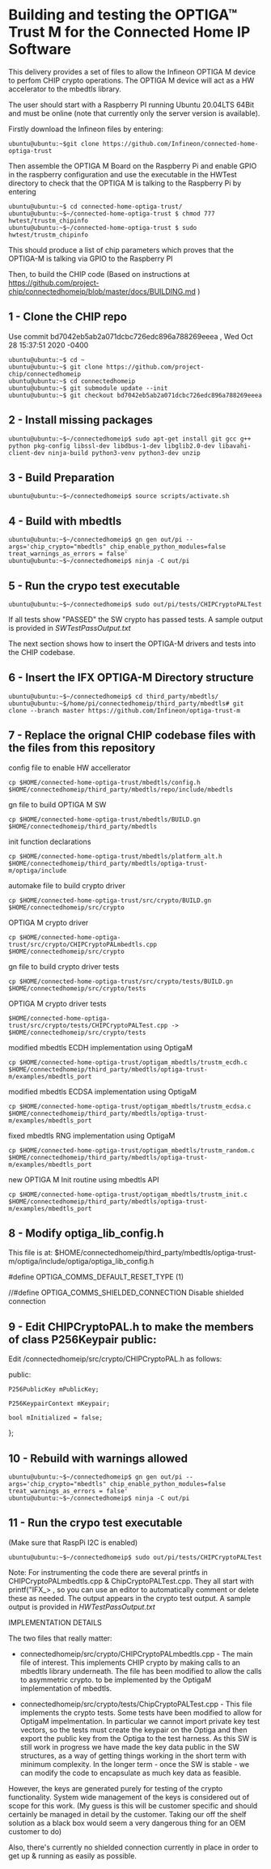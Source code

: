 # Building and testing the OPTIGA™ Trust M for the Connected Home IP Software

This delivery provides a set of files to allow the Infineon OPTIGA M device to perfom CHIP crypto operations. The OPTIGA M device will act as a HW accelerator to the mbedtls library.

The user should start with a Raspberry PI running Ubuntu 20.04LTS 64Bit and must be online (note that currently only the server version is available).

Firstly download the Infineon files by entering:

```console
ubuntu@ubuntu:~$git clone https://github.com/Infineon/connected-home-optiga-trust
```

Then assemble the OPTIGA M Board on the Raspberry Pi and enable GPIO in the raspberry configuration and use the executable in the HWTest directory to check that the OPTIGA M is talking to the Raspberry Pi by entering
```console
ubuntu@ubuntu:~$ cd connected-home-optiga-trust/
ubuntu@ubuntu:~$~/connected-home-optiga-trust $ chmod 777 hwtest/trustm_chipinfo 
ubuntu@ubuntu:~$~/connected-home-optiga-trust $ sudo hwtest/trustm_chipinfo 
```
This should produce a list of chip parameters which proves that the OPTIGA-M is talking via GPIO to the Raspberry PI

Then, to build the CHIP code (Based on instructions at https://github.com/project-chip/connectedhomeip/blob/master/docs/BUILDING.md )


## 1 - Clone the CHIP repo

Use commit bd7042eb5ab2a071dcbc726edc896a788269eeea , Wed Oct 28 15:37:51 2020 -0400

```console 
ubuntu@ubuntu:~$ cd ~
ubuntu@ubuntu:~$ git clone https://github.com/project-chip/connectedhomeip
ubuntu@ubuntu:~$ cd connectedhomeip
ubuntu@ubuntu:~$ git submodule update --init
ubuntu@ubuntu:~$ git checkout bd7042eb5ab2a071dcbc726edc896a788269eeea
```

## 2 - Install missing packages
```console
ubuntu@ubuntu:~$~/connectedhomeip$ sudo apt-get install git gcc g++ python pkg-config libssl-dev libdbus-1-dev libglib2.0-dev libavahi-client-dev ninja-build python3-venv python3-dev unzip
```

## 3 - Build Preparation
```console
ubuntu@ubuntu:~$~/connectedhomeip$ source scripts/activate.sh
```

## 4 - Build with mbedtls
```console
ubuntu@ubuntu:~$~/connectedhomeip$ gn gen out/pi --args='chip_crypto="mbedtls" chip_enable_python_modules=false treat_warnings_as_errors = false'
ubuntu@ubuntu:~$~/connectedhomeip$ ninja -C out/pi
```

## 5 - Run the crypo test executable
```console
ubuntu@ubuntu:~$~/connectedhomeip$ sudo out/pi/tests/CHIPCryptoPALTest
```

If all tests show "PASSED" the SW crypto has passed tests. A sample output is provided in *SWTestPassOutput.txt*

The next section shows how to insert the OPTIGA-M drivers and tests into the CHIP codebase.

## 6 - Insert the IFX OPTIGA-M Directory structure
```console
ubuntu@ubuntu:~$~/connectedhomeip$ cd third_party/mbedtls/
ubuntu@ubuntu:~$/home/pi/connectedhomeip/third_party/mbedtls# git clone --branch master https://github.com/Infineon/optiga-trust-m
```

## 7 - Replace the orignal CHIP codebase files with the files from this repository
config file to enable HW accellerator
```console
cp $HOME/connected-home-optiga-trust/mbedtls/config.h $HOME/connectedhomeip/third_party/mbedtls/repo/include/mbedtls
```

gn file to build OPTIGA M SW
```console
cp $HOME/connected-home-optiga-trust/mbedtls/BUILD.gn $HOME/connectedhomeip/third_party/mbedtls
```

init function declarations
```console
cp $HOME/connected-home-optiga-trust/mbedtls/platform_alt.h $HOME/connectedhomeip/third_party/mbedtls/optiga-trust-m/optiga/include
```
automake file to build crypto driver
```console
cp $HOME/connected-home-optiga-trust/src/crypto/BUILD.gn $HOME/connectedhomeip/src/crypto
```

OPTIGA M crypto driver
```console
cp $HOME/connected-home-optiga-trust/src/crypto/CHIPCryptoPALmbedtls.cpp $HOME/connectedhomeip/src/crypto
```

gn  file to build crypto driver tests
```console
cp $HOME/connected-home-optiga-trust/src/crypto/tests/BUILD.gn $HOME/connectedhomeip/src/crypto/tests
```

OPTIGA M crypto driver tests
```console
$HOME/connected-home-optiga-trust/src/crypto/tests/CHIPCryptoPALTest.cpp -> $HOME/connectedhomeip/src/crypto/tests
```

modified mbedtls ECDH implementation using OptigaM
```console
cp $HOME/connected-home-optiga-trust/optigam_mbedtls/trustm_ecdh.c $HOME/connectedhomeip/third_party/mbedtls/optiga-trust-m/examples/mbedtls_port
```
modified mbedtls ECDSA implementation using OptigaM
```console
cp $HOME/connected-home-optiga-trust/optigam_mbedtls/trustm_ecdsa.c $HOME/connectedhomeip/third_party/mbedtls/optiga-trust-m/examples/mbedtls_port
```

fixed mbedtls RNG implementation using OptigaM
```console
cp $HOME/connected-home-optiga-trust/optigam_mbedtls/trustm_random.c $HOME/connectedhomeip/third_party/mbedtls/optiga-trust-m/examples/mbedtls_port
```

new OPTIGA M Init routine using mbedtls API
```console
cp $HOME/connected-home-optiga-trust/optigam_mbedtls/trustm_init.c $HOME/connectedhomeip/third_party/mbedtls/optiga-trust-m/examples/mbedtls_port
```

## 8 - Modify optiga_lib_config.h

This file is at: $HOME/connectedhomeip/third_party/mbedtls/optiga-trust-m/optiga/include/optiga/optiga_lib_config.h

#define OPTIGA_COMMS_DEFAULT_RESET_TYPE     (1)

//#define OPTIGA_COMMS_SHIELDED_CONNECTION  Disable shielded connection

## 9  - Edit CHIPCryptoPAL.h to make the members of class P256Keypair public:

Edit /connectedhomeip/src/crypto/CHIPCryptoPAL.h as follows:

public:

    P256PublicKey mPublicKey;
    
    P256KeypairContext mKeypair;
    
    bool mInitialized = false;
    
};

## 10 - Rebuild with warnings allowed
```console
ubuntu@ubuntu:~$~/connectedhomeip$ gn gen out/pi --args='chip_crypto="mbedtls" chip_enable_python_modules=false treat_warnings_as_errors = false'
ubuntu@ubuntu:~$~/connectedhomeip$ ninja -C out/pi
```

## 11 - Run the crypo test executable
(Make sure that RaspPi I2C is enabled)
```console
ubuntu@ubuntu:~$~/connectedhomeip$ sudo out/pi/tests/CHIPCryptoPALTest
```

Note: For instrumenting the code there are several printfs in CHIPCryptoPALmbedtls.cpp & ChipCryptoPALTest.cpp. They all start with printf("IFX_> , so you can use an editor to automatically comment or delete these as needed. The output appears in the crypto test output. A sample output is provided in *HWTestPassOutput.txt*

IMPLEMENTATION DETAILS

The two files that really matter:

- connectedhomeip/src/crypto/CHIPCryptoPALmbedtls.cpp - The main file of interest. This implements CHIP crypto by making calls to an mbedtls library underneath. The file has been modified to allow the calls to asymmetric crypto. to be implemented by the OptigaM implementation of mbedtls.

- connectedhomeip/src/crypto/tests/ChipCryptoPALTest.cpp - This file implements the crypto tests. Some tests have been modified to allow for OptigaM impelmentation. In
particular we cannot import private key test vectors, so the tests must create the keypair on the Optiga and then export the public key from the Optiga to the test harness. As this SW is still work in progress we have made the key data public in the SW structures, as a way of getting things working in the short term with minimum complexity. In the longer term - once the SW is stable - we can modify the code to encapsulate as much key data as feasible.

However, the keys are generated purely for testing of the crypto functionality. System wide management of the keys is considered out of scope for this work. (My guess is this will be customer specific and should certainly be managed in detail by the customer. Taking our off the shelf solution as a black box would seem a very dangerous thing for an OEM customer to do)

Also, there's currently no shielded connection currently in place in order to get up & running as easily as possible.



